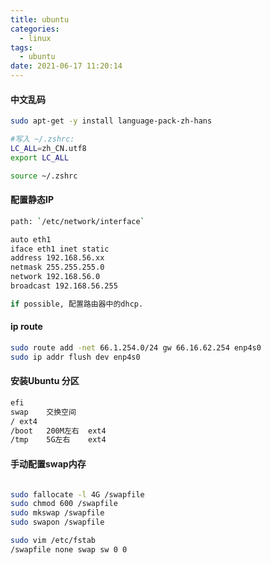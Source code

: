 ```yaml
---
title: ubuntu
categories:
  - linux
tags:
  - ubuntu
date: 2021-06-17 11:20:14
---
```


#### 中文乱码
```sh
sudo apt-get -y install language-pack-zh-hans

#写入 ~/.zshrc:
LC_ALL=zh_CN.utf8
export LC_ALL

source ~/.zshrc
```


#### 配置静态IP
```sh
path: `/etc/network/interface`

auto eth1
iface eth1 inet static
address 192.168.56.xx
netmask 255.255.255.0
network 192.168.56.0
broadcast 192.168.56.255

if possible, 配置路由器中的dhcp.
```

#### ip route
```sh
sudo route add -net 66.1.254.0/24 gw 66.16.62.254 enp4s0
sudo ip addr flush dev enp4s0
```

#### 安装Ubuntu 分区
```sh
efi
swap	交换空间
/ ext4
/boot	200M左右	ext4	
/tmp	5G左右	ext4	
```

#### 手动配置swap内存
```sh

sudo fallocate -l 4G /swapfile
sudo chmod 600 /swapfile
sudo mkswap /swapfile
sudo swapon /swapfile

sudo vim /etc/fstab
/swapfile none swap sw 0 0
```
